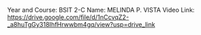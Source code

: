 Year and Course: BSIT 2-C
 Name: MELINDA P. VISTA
 Video Link: https://drive.google.com/file/d/1nCcvqZ2-_a8huTgGy318IhfHrwwbm4gq/view?usp=drive_link
